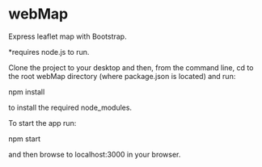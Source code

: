 webMap
======

Express leaflet map with Bootstrap.

*requires node.js to run.

Clone the project to your desktop and then, from the command line, cd to the root webMap directory (where package.json is located) and run:

npm install 

to install the required node_modules.

To start the app run:

npm start

and then browse to localhost:3000 in your browser.
